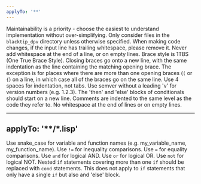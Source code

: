 ```yaml
---
applyTo: '**'
---
```

Maintainability is a priority - choose the easiest to  understand implementation without over-simplifying.
Only consider files in the `blacktip_dpv` directory unless otherwise specified.
When making code changes, if the input line has trailing whitespace, please remove it.
Never add whitespace at the end of a line, or on empty lines.
Brace style is 1TBS (One True Brace Style).
Closing braces go onto a new line, with the same indentation as the line containing the matching opening brace. The exception is for places where there are more than one opening braces (`(` or `{`) on a line, in which case all of the braces go on the same line.
Use 4 spaces for indentation, not tabs.
Use semver without a leading 'v' for version numbers (e.g. 1.2.3).
The 'then' and 'else' blocks of conditionals should start on a new line.
Comments are indented to the same level as the code they refer to.
No whitespace at the end of lines or on empty lines.

---
applyTo: '**/*.lisp'
---
Use snake_case for variable and function names (e.g. my_variable_name, my_function_name).
Use `!=` for inequality comparisons.
Use `=` for equality comparisons.
Use `and` for logical AND.
Use `or` for logical OR.
Use `not` for logical NOT.
Nested `if` statements covering more than one `if` should be replaced with `cond` statements. This does not apply to `if` statements that only have a single `if` but also and 'else' block.
